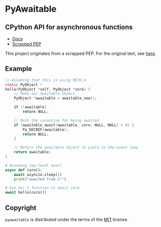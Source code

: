 # PyAwaitable

## CPython API for asynchronous functions

-   [Docs](https://awaitable.zintensity.dev)
-   [Scrapped PEP](https://gist.github.com/ZeroIntensity/8d32e94b243529c7e1c27349e972d926)

This project originates from a scrapped PEP. For the original text, see [here](https://gist.github.com/ZeroIntensity/8d32e94b243529c7e1c27349e972d926).

## Example

```c
// Assuming that this is using METH_O
static PyObject *
hello(PyObject *self, PyObject *coro) {
    // Make our awaitable object
    PyObject *awaitable = awaitable_new();

    if (!awaitable)
        return NULL;

    // Mark the coroutine for being awaited
    if (awaitable_await(awaitable, coro, NULL, NULL) < 0) {
        Py_DECREF(awaitable);
        return NULL;
    }

    // Return the awaitable object to yield to the event loop
    return awaitable;
}
```

```py
# Assuming top-level await
async def coro():
    await asyncio.sleep(1)
    print("awaited from C!")

# Use our C function to await coro
await hello(coro())
```

## Copyright

`pyawaitable` is distributed under the terms of the [MIT](https://spdx.org/licenses/MIT.html) license.
